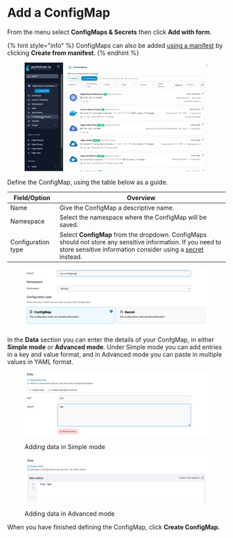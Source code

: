 # Add a ConfigMap

From the menu select **ConfigMaps & Secrets** then click **Add with form**.&#x20;

{% hint style="info" %}
ConfigMaps can also be added [using a manifest](../applications/manifest.md) by clicking **Create from manifest**.
{% endhint %}

<figure><img src="../../../.gitbook/assets/2.15-k8s_kubernetes_configmap_create_form.gif" alt=""><figcaption></figcaption></figure>

Define the ConfigMap, using the table below as a guide.

| Field/Option       | Overview                                                                                                                                                                               |
| ------------------ | -------------------------------------------------------------------------------------------------------------------------------------------------------------------------------------- |
| Name               | Give the ConfigMap a descriptive name.                                                                                                                                                 |
| Namespace          | Select the namespace where the ConfigMap will be saved.                                                                                                                                |
| Configuration type | Select **ConfigMap** from the dropdown. ConfigMaps should not store any sensitive information. If you need to store sensitive information consider using a [secret](add-1.md) instead. |

<figure><img src="../../../.gitbook/assets/2.15-kubernetes_configmap_add_form_config.png" alt=""><figcaption></figcaption></figure>

In the **Data** section you can enter the details of your ConfgMap, in either **Simple mode** or **Advanced mode**. Under Simple mode you can add entries in a key and value format, and in Advanced mode you can paste in multiple values in YAML format.

<figure><img src="../../../.gitbook/assets/2.15-kubernetes_configmap_add_form_config_data.png" alt=""><figcaption><p>Adding data in Simple mode</p></figcaption></figure>

<figure><img src="../../../.gitbook/assets/2.15-kubernetes_configmap_add_from_config_data_simple.png" alt=""><figcaption><p>Adding data in Advanced mode</p></figcaption></figure>

When you have finished defining the ConfigMap, click **Create ConfigMap.**
